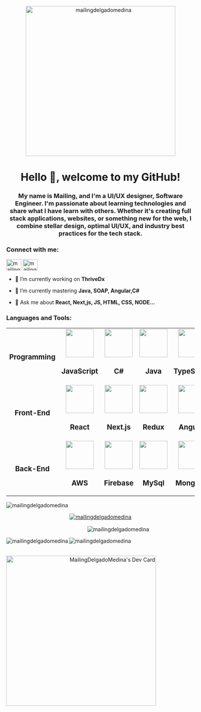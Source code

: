 

<p align="center"  height="400"  > <img height="400" src="https://i.pinimg.com/originals/bf/c6/7a/bfc67a7da17b8a3f224b0ba748c71364.gif" alt="mailingdelgadomedina" /> </p>
<h1 align="center">Hello 👋, welcome to my GitHub!</h1>
<h3 align="center">My name is Mailing, and I'm a UI/UX designer, Software Engineer. I'm passionate about learning technologies and share what I have learn with others. Whether it's creating full stack applications, websites, or something new for the web, I combine stellar design, optimal UI/UX, and industry best practices for the tech stack.</h3>
<h3 align="left">Connect with me:</h3>
<p align="left">
<a href="https://dev.to/mailingdelgadomedina" target="blank"><img align="center" src="https://raw.githubusercontent.com/rahuldkjain/github-profile-readme-generator/master/src/images/icons/Social/devto.svg" alt="mailingdelgadomedina" height="30" width="40" /></a>
<a href="https://linkedin.com/in/mailing-delgado-medina" target="blank"><img align="center" src="https://raw.githubusercontent.com/rahuldkjain/github-profile-readme-generator/master/src/images/icons/Social/linked-in-alt.svg" alt="mailingdelgadomedina" height="30" width="40" /></a>
</p>


- 🔭 I’m currently working on **ThriveDx**

- 🌱 I’m currently mastering **Java, SOAP, Angular,C#** 

- 💬 Ask me about **React, Next,js, JS, HTML, CSS, NODE...**

<h3 align="left">Languages and Tools:</h3>
<table align="center">
<tr>
  <td align="center">
    <h3 align="center">Programming</h3>
  </td>
  <td align="center">
    <img src="https://github.com/BrianHHough/devicon/blob/master/icons/javascript/javascript-plain.svg" width=75 height=75 align="center">
    <h3 align="center">JavaScript</h3>
  </td>
  <td align="center">
    <img src="https://seeklogo.com/images/C/c-sharp-c-logo-02F17714BA-seeklogo.com.png" width=75 height=75 align="center">
    <h3 align="center">C#</h3>
  </td>
<!--   <td align="center">
    <img src="https://github.com/BrianHHough/devicon/blob/master/icons/kotlin/kotlin-original.svg" width=75 height=75 align="center">
    <h3 align="center">Kotlin</h3>
  </td> -->
  <td align="center">
    <img src="https://github.com/BrianHHough/devicon/blob/master/icons/java/java-original-wordmark.svg" width=75 height=75 align="center">
    <h3 align="center">Java</h3>
  </td>
  <td align="center">
    <img src="https://github.com/BrianHHough/devicon/blob/master/icons/typescript/typescript-plain.svg" width=75 height=75 align="center">
    <h3 align="center">TypeScript</h3>
  </td>
  <td align="center">
    <img src="https://res.cloudinary.com/programandoconmei/image/upload/v1647383864/pngfind.com-js-logo-png-6833893_ep9tlq.png" width=75 height=75 align="center">
    <h3 align="center">NodeJS</h3>
  </td>
</tr>
  
<tr>
  <td align="center">
    <h3 align="center">Front-End</h3>
  </td>
  <td align="center">
    <img src="https://github.com/BrianHHough/devicon/blob/master/icons/react/react-original.svg" width=75 height=75 align="center">
    <h3 align="center">React</h3>
  </td>
  <td align="center">
    <img src="https://github.com/BrianHHough/devicon/blob/master/icons/nextjs/nextjs-original-wordmark.svg" width=75 height=75 align="center">
    <h3 align="center">Next.js</h3>
  </td>
  <td align="center">
    <img src="https://github.com/BrianHHough/devicon/blob/master/icons/redux/redux-original.svg" width=75 height=75 align="center">
    <h3 align="center">Redux</h3>
  </td>
  <td align="center">
    <img src="https://github.com/BrianHHough/devicon/blob/master/icons/angularjs/angularjs-plain.svg" width=75 height=75 align="center">
    <h3 align="center">Angular</h3>
  </td>
<!--   <td align="center">
    <img src="https://github.com/BrianHHough/devicon/blob/master/icons/vuejs/vuejs-original.svg" width=75 height=75 align="center">
    <h3 align="center">Vue</h3>
  </td> -->
  <td align="center">
    <img src="https://upload.wikimedia.org/wikipedia/commons/thumb/d/d5/Tailwind_CSS_Logo.svg/2048px-Tailwind_CSS_Logo.svg.png" width=75 height=75 align="center">
    <h3 align="center">Tailwind</h3>
  </td>
</tr>

<tr>
  <td align="center">
    <h3 align="center">Back-End</h3>
  </td>
  <td align="center">
    <img src="https://github.com/BrianHHough/devicon/blob/master/icons/amazonwebservices/amazonwebservices-plain-wordmark.svg" width=75 height=75 align="center">
    <h3 align="center">AWS</h3>
  </td>
<!--   <td align="center">
    <img src="https://www.vectorlogo.zone/logos/google_cloud/google_cloud-icon.svg" width=75 height=75 align="center">
    <h3 align="center">Google Cloud</h3>
  </td> -->
  <td align="center">
    <img src="https://res.cloudinary.com/programandoconmei/image/upload/v1647384075/firebase_cufgin.png" width=75 height=75 align="center">
    <h3 align="center">Firebase</h3>
  </td>
  <td align="center">
    <img src="https://cdn.freebiesupply.com/logos/large/2x/mysql-logo-png-transparent.png" width=75 height=75 align="center">
    <h3 align="center">MySql</h3>
  </td>
  <td align="center">
    <img src="https://github.com/BrianHHough/devicon/blob/master/icons/mongodb/mongodb-original.svg" width=75 height=75 align="center">
    <h3 align="center">MongoDB</h3>
  </td>
  <td align="center">
    <img src="https://github.com/BrianHHough/devicon/blob/master/icons/nodejs/nodejs-original.svg" width=75 height=75 align="center">
    <h3 align="center">Express</h3>
  </td>
</tr>

</table>




<p align="left"> <img src="https://komarev.com/ghpvc/?username=mailingdelgadomedina&label=Profile%20views&color=0e75b6&style=flat" alt="mailingdelgadomedina" /> </p>

<p align="center"> <a href="https://github.com/ryo-ma/github-profile-trophy"><img src="https://github-profile-trophy.vercel.app/?username=mailingdelgadomedina&theme=algolia&row=1" alt="mailingdelgadomedina" /></a> </p>



<!--### Blogs posts BLOG-POST-LIST:START -->
<!-- BLOG-POST-LIST:END -->

<p>&nbsp;&nbsp;&nbsp;&nbsp;&nbsp;&nbsp;&nbsp;&nbsp;&nbsp;&nbsp;&nbsp;&nbsp;&nbsp;&nbsp;&nbsp;&nbsp;&nbsp;&nbsp;&nbsp;&nbsp;&nbsp;&nbsp;&nbsp;&nbsp;&nbsp;&nbsp;&nbsp;&nbsp;&nbsp;&nbsp;&nbsp;&nbsp;&nbsp;&nbsp;&nbsp;&nbsp;&nbsp;&nbsp;&nbsp;&nbsp;&nbsp;&nbsp;&nbsp;&nbsp;&nbsp;&nbsp;&nbsp;&nbsp;&nbsp;&nbsp;&nbsp;&nbsp;&nbsp;&nbsp;&nbsp;<img align="center" src="https://github-readme-streak-stats.herokuapp.com/?user=mailingdelgadomedina&theme=radical&row=1" alt="mailingdelgadomedina" /></p>


<p><img align="left"  src="https://github-readme-stats.vercel.app/api/top-langs?username=mailingdelgadomedina&show_icons=true&locale=en&layout=compact&theme=algolia" alt="mailingdelgadomedina" /></p>

<p><img align="center" src="https://github-readme-stats.vercel.app/api?username=mailingdelgadomedina&show_icons=true&locale=en&theme=algolia" alt="mailingdelgadomedina" /></p>
<p>
&nbsp;&nbsp;&nbsp;&nbsp;&nbsp;&nbsp;&nbsp;&nbsp;&nbsp;&nbsp;&nbsp;&nbsp;&nbsp;&nbsp;&nbsp;&nbsp;&nbsp;&nbsp;&nbsp;&nbsp;&nbsp;&nbsp;&nbsp;&nbsp;&nbsp;&nbsp;&nbsp;&nbsp;&nbsp;&nbsp;&nbsp;&nbsp;&nbsp;&nbsp;&nbsp;&nbsp;&nbsp;&nbsp;&nbsp;&nbsp;&nbsp;&nbsp;&nbsp;&nbsp;&nbsp;&nbsp;&nbsp;&nbsp;&nbsp;&nbsp;&nbsp;&nbsp;&nbsp;&nbsp;&nbsp;&nbsp;&nbsp;&nbsp;&nbsp;&nbsp;&nbsp;&nbsp;&nbsp;&nbsp;&nbsp;&nbsp;&nbsp;&nbsp;&nbsp;&nbsp;<a align="right" href="https://app.daily.dev/MailingDelgado"><img src="https://api.daily.dev/devcards/cc886852bd5147ecaca2e2e81d1d84ec.png?r=equ" width="400"  alt="MailingDelgadoMedina's Dev Card"/></a></p>

